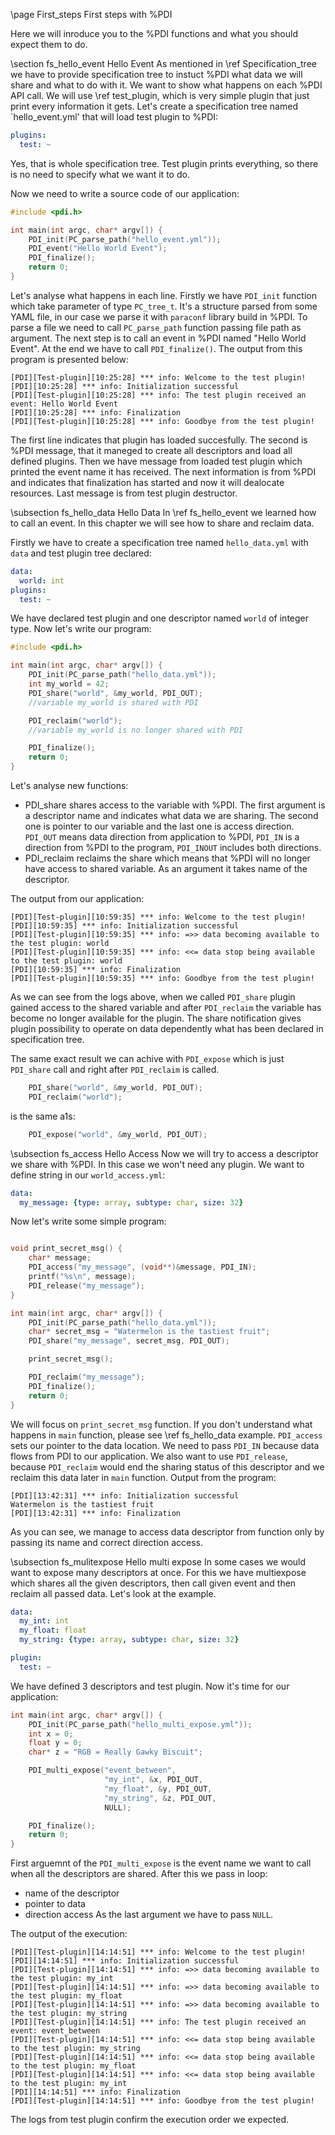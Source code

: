 \page First_steps First steps with %PDI

Here we will inroduce you to the %PDI functions and what you should expect them to do.

\section fs_hello_event Hello Event
As mentioned in \ref Specification_tree we have to provide specification tree to instuct %PDI what data we will share and what to do with it. We want to show what happens on each %PDI API call. We will use \ref test_plugin, which is very simple plugin that just print every information it gets. Let's create a specification tree named `hello_event.yml' that will load test plugin to %PDI:

```yaml
plugins:
  test: ~
```

Yes, that is whole specification tree. Test plugin prints everything, so there is no need to specify what we want it to do.

Now we need to write a source code of our application:
```C
#include <pdi.h>

int main(int argc, char* argv[]) {
    PDI_init(PC_parse_path("hello_event.yml"));
    PDI_event("Hello World Event");
    PDI_finalize();
    return 0;
}
```

Let's analyse what happens in each line. Firstly we have `PDI_init` function which take parameter of type `PC_tree_t`. It's a structure parsed from some YAML file, in our case we parse it with `paraconf` library build in %PDI. To parse a file we need to call `PC_parse_path` function passing file path as argument. The next step is to call an event in %PDI named "Hello World Event". At the end we have to call `PDI_finalize()`. The output from this program is presented below:
```
[PDI][Test-plugin][10:25:28] *** info: Welcome to the test plugin!
[PDI][10:25:28] *** info: Initialization successful
[PDI][Test-plugin][10:25:28] *** info: The test plugin received an event: Hello World Event
[PDI][10:25:28] *** info: Finalization
[PDI][Test-plugin][10:25:28] *** info: Goodbye from the test plugin!
```
The first line indicates that plugin has loaded succesfully. The second is %PDI message, that it maneged to create all descriptors and load all defined plugins. Then we have message from loaded test plugin which printed the event name it has received. The next information is from %PDI and indicates that finalization has started and now it will dealocate resources. Last message is from test plugin destructor.

\subsection fs_hello_data Hello Data
In \ref fs_hello_event we learned how to call an event. In this chapter we will see how to share and reclaim data.

Firstly we have to create a specification tree named `hello_data.yml` with `data` and test plugin tree declared:

```yaml
data:
  world: int
plugins:
  test: ~
```

We have declared test plugin and one descriptor named `world` of integer type.
Now let's write our program:

```C
#include <pdi.h>

int main(int argc, char* argv[]) {
    PDI_init(PC_parse_path("hello_data.yml"));
    int my_world = 42;
    PDI_share("world", &my_world, PDI_OUT);
    //variable my_world is shared with PDI

    PDI_reclaim("world");
    //variable my_world is no longer shared with PDI

    PDI_finalize();
    return 0;
}
```

Let's analyse new functions:
- PDI_share shares access to the variable with %PDI. The first argument is a descriptor name and indicates what data we are sharing. The second one is pointer to our variable and the last one is access direction. `PDI_OUT` means data direction from application to %PDI, `PDI_IN` is a direction from %PDI to the program, `PDI_INOUT` includes both directions. 
- PDI_reclaim reclaims the share which means that %PDI will no longer have access to shared variable. As an argument it takes name of the descriptor.

The output from our application:
```
[PDI][Test-plugin][10:59:35] *** info: Welcome to the test plugin!
[PDI][10:59:35] *** info: Initialization successful
[PDI][Test-plugin][10:59:35] *** info: =>> data becoming available to the test plugin: world
[PDI][Test-plugin][10:59:35] *** info: <<= data stop being available to the test plugin: world
[PDI][10:59:35] *** info: Finalization
[PDI][Test-plugin][10:59:35] *** info: Goodbye from the test plugin!
```

As we can see from the logs above, when we called `PDI_share` plugin gained access to the shared variable and after `PDI_reclaim` the variable has become no longer available for the plugin. The share notification gives plugin possibility to operate on data dependently what has been declared in specification tree.

The same exact result we can achive with `PDI_expose` which is just `PDI_share` call and right after `PDI_reclaim` is called.

```c
    PDI_share("world", &my_world, PDI_OUT);
    PDI_reclaim("world");
```

is the same a1s:
```c
    PDI_expose("world", &my_world, PDI_OUT);
```

\subsection fs_access Hello Access
Now we will try to access a descriptor we share with %PDI. In this case we won't need any plugin. We want to define string in our `world_access.yml`:
```yaml
data:
  my_message: {type: array, subtype: char, size: 32}
```

Now let's write some simple program:

```c

void print_secret_msg() {
    char* message;
    PDI_access("my_message", (void**)&message, PDI_IN);
    printf("%s\n", message);
    PDI_release("my_message");
}

int main(int argc, char* argv[]) {
    PDI_init(PC_parse_path("hello_data.yml"));
    char* secret_msg = "Watermelon is the tastiest fruit";
    PDI_share("my_message", secret_msg, PDI_OUT);

    print_secret_msg();

    PDI_reclaim("my_message");
    PDI_finalize();
    return 0;
}
```

We will focus on `print_secret_msg` function. If you don't understand what happens in `main` function, please see \ref fs_hello_data example. `PDI_access` sets our pointer to the data location. We need to pass `PDI_IN` because data flows from PDI to our application. We also want to use `PDI_release`, because `PDI_reclaim` would end the sharing status of this descriptor and we reclaim this data later in `main` function.
Output from the program:

```
[PDI][13:42:31] *** info: Initialization successful
Watermelon is the tastiest fruit
[PDI][13:42:31] *** info: Finalization
```

As you can see, we manage to access data descriptor from function only by passing its name and correct direction access.

\subsection fs_mulitexpose Hello multi expose
In some cases we would want to expose many descriptors at once. For this we have multiexpose which shares all the given descriptors, then call given event and then reclaim all passed data. Let's look at the example.

```yaml
data:
  my_int: int
  my_float: float
  my_string: {type: array, subtype: char, size: 32}

plugin:
  test: ~
```

We have defined 3 descriptors and test plugin. Now it's time for our application:
```c
int main(int argc, char* argv[]) {
    PDI_init(PC_parse_path("hello_multi_expose.yml"));
    int x = 0;
    float y = 0;
    char* z = "RGB = Really Gawky Biscuit";

    PDI_multi_expose("event_between", 
                     "my_int", &x, PDI_OUT,
                     "my_float", &y, PDI_OUT,
                     "my_string", &z, PDI_OUT,
                     NULL);

    PDI_finalize();
    return 0;
}
```

First arguemnt of the `PDI_multi_expose` is the event name we want to call when all the descriptors are shared. After this we pass in loop:
- name of the descriptor 
- pointer to data
- direction access
As the last argument we have to pass `NULL`.

The output of the execution:

```
[PDI][Test-plugin][14:14:51] *** info: Welcome to the test plugin!
[PDI][14:14:51] *** info: Initialization successful
[PDI][Test-plugin][14:14:51] *** info: =>> data becoming available to the test plugin: my_int
[PDI][Test-plugin][14:14:51] *** info: =>> data becoming available to the test plugin: my_float
[PDI][Test-plugin][14:14:51] *** info: =>> data becoming available to the test plugin: my_string
[PDI][Test-plugin][14:14:51] *** info: The test plugin received an event: event_between
[PDI][Test-plugin][14:14:51] *** info: <<= data stop being available to the test plugin: my_string
[PDI][Test-plugin][14:14:51] *** info: <<= data stop being available to the test plugin: my_float
[PDI][Test-plugin][14:14:51] *** info: <<= data stop being available to the test plugin: my_int
[PDI][14:14:51] *** info: Finalization
[PDI][Test-plugin][14:14:51] *** info: Goodbye from the test plugin!
```

The logs from test plugin confirm the execution order we expected.
